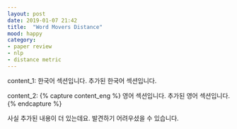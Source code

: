 ```yaml
---
layout: post
date: 2019-01-07 21:42
title:  "Word Movers Distance"
mood: happy
category: 
- paper review
- nlp
- distance metric
---
```

content_1:
한국어 섹션입니다.
추가된 한국어 섹션입니다.

content_2: 
{% capture content_eng %}
영어 섹션입니다.
추가된 영어 섹션입니다.
{% endcapture %}
 
 <!--more-->
사실 추가된 내용이 더 있는데요. 발견하기 어려우셨을 수 있습니다.